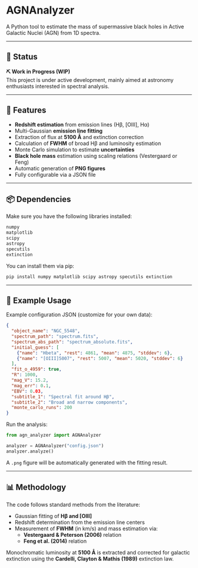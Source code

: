 # AGNAnalyzer

A Python tool to estimate the mass of supermassive black holes in Active Galactic Nuclei (AGN) from 1D spectra.

---

## 📌 Status

**⛏️ Work in Progress (WIP)**  
This project is under active development, mainly aimed at astronomy enthusiasts interested in spectral analysis. 

---

## 🚀 Features

- **Redshift estimation** from emission lines (Hβ, [OIII], Hα)
- Multi-Gaussian **emission line fitting**
- Extraction of flux at **5100 Å** and extinction correction
- Calculation of **FWHM** of broad Hβ and luminosity estimation
- Monte Carlo simulation to estimate **uncertainties**
- **Black hole mass** estimation using scaling relations (Vestergaard or Feng)
- Automatic generation of **PNG figures**
- Fully configurable via a JSON file

---

## 📦 Dependencies

Make sure you have the following libraries installed:

```bash
numpy
matplotlib
scipy
astropy
specutils
extinction
```

You can install them via pip:

```bash
pip install numpy matplotlib scipy astropy specutils extinction
```

---

## 🧪 Example Usage

Example configuration JSON (customize for your own data):

```json
{
  "object_name": "NGC_5548",
  "spectrum_path": "spectrum.fits",
  "spectrum_abs_path": "spectrum_absolute.fits",
  "initial_guess": [
    {"name": "Hbeta", "rest": 4861, "mean": 4875, "stddev": 6},
    {"name": "[OIII]5007", "rest": 5007, "mean": 5020, "stddev": 6}
  ],
  "fit_o_4959": true,
  "R": 1000,
  "mag_V": 15.2,
  "mag_err": 0.1,
  "EBV": 0.03,
  "subtitle_1": "Spectral fit around Hβ",
  "subtitle_2": "Broad and narrow components",
  "monte_carlo_runs": 200
}
```

Run the analysis:

```python
from agn_analyzer import AGNAnalyzer

analyzer = AGNAnalyzer("config.json")
analyzer.analyze()
```

A `.png` figure will be automatically generated with the fitting result.

---

## 📊 Methodology

The code follows standard methods from the literature:

- Gaussian fitting of **Hβ and [OIII]**
- Redshift determination from the emission line centers
- Measurement of **FWHM** (in km/s) and mass estimation via:
  - **Vestergaard & Peterson (2006)** relation
  - **Feng et al. (2014)** relation

Monochromatic luminosity at **5100 Å** is extracted and corrected for galactic extinction using the **Cardelli, Clayton & Mathis (1989)** extinction law.

